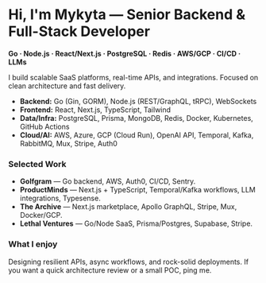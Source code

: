 # Hi, I'm Mykyta — Senior Backend & Full-Stack Developer

**Go · Node.js · React/Next.js · PostgreSQL · Redis · AWS/GCP · CI/CD · LLMs**

I build scalable SaaS platforms, real-time APIs, and integrations. Focused on clean architecture and fast delivery.

- **Backend:** Go (Gin, GORM), Node.js (REST/GraphQL, tRPC), WebSockets
- **Frontend:** React, Next.js, TypeScript, Tailwind
- **Data/Infra:** PostgreSQL, Prisma, MongoDB, Redis, Docker, Kubernetes, GitHub Actions
- **Cloud/AI:** AWS, Azure, GCP (Cloud Run), OpenAI API, Temporal, Kafka, RabbitMQ, Mux, Stripe, Auth0

### Selected Work
- **Golfgram** — Go backend, AWS, Auth0, CI/CD, Sentry.
- **ProductMinds** — Next.js + TypeScript, Temporal/Kafka workflows, LLM integrations, Typesense.
- **The Archive** — Next.js marketplace, Apollo GraphQL, Stripe, Mux, Docker/GCP.
- **Lethal Ventures** — Go/Node SaaS, Prisma/Postgres, Supabase, Stripe.

### What I enjoy
Designing resilient APIs, async workflows, and rock-solid deployments. If you want a quick architecture review or a small POC, ping me.
